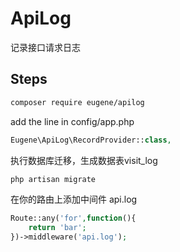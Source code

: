 # ApiLog
记录接口请求日志

## Steps

```bash
composer require eugene/apilog
```

add the line in config/app.php
```php
Eugene\ApiLog\RecordProvider::class,
```

执行数据库迁移，生成数据表visit_log
```bash
php artisan migrate
```

在你的路由上添加中间件 api.log
```php
Route::any('for',function(){
    return 'bar';
})->middleware('api.log');
```

